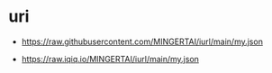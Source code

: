 # uri


- https://raw.githubusercontent.com/MINGERTAI/iurl/main/my.json

- https://raw.iqiq.io/MINGERTAI/iurl/main/my.json
